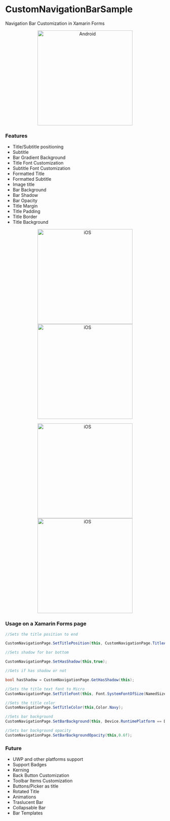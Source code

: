 # CustomNavigationBarSample
Navigation Bar Customization in Xamarin Forms


<p align="center">
<img width="300" height:"700" src="https://github.com/CrossGeeks/CustomNavigationBarSample/blob/master/gifs/android/android_full_video.gif" title="Android"/>
</p>

### Features

- Title/Subtitle positioning
- Subtitle
- Bar Gradient Background
- Title Font Customization
- Subtitle Font Customization
- Formatted Title
- Formatted Subtitle
- Image title
- Bar Background
- Bar Shadow
- Bar Opacity
- Title Margin
- Title Padding
- Title Border
- Title Background

<p align="center">
<img width="300" height:"700" src="https://github.com/CrossGeeks/CustomNavigationBarSample/blob/master/gifs/ios/gradient_iOS.gif" title="iOS"/>
<img width="300" height:"700" src="https://github.com/CrossGeeks/CustomNavigationBarSample/blob/master/gifs/ios/opacity_ios.gif" title="iOS"/>
</p>


<p align="center">
<img width="300" height:"700" src="https://github.com/CrossGeeks/CustomNavigationBarSample/blob/master/gifs/ios/titleFontPosition_iOS.gif" title="iOS"/>
<img width="300" height:"700" src="https://github.com/CrossGeeks/CustomNavigationBarSample/blob/master/gifs/ios/title_customization_.iOS.gif" title="iOS"/>
</p>

### Usage on a Xamarin Forms page

```cs
//Sets the title position to end

CustomNavigationPage.SetTitlePosition(this, CustomNavigationPage.TitleAlignment.End);

//Sets shadow for bar bottom

CustomNavigationPage.SetHasShadow(this,true);

//Gets if has shadow or not

bool hasShadow = CustomNavigationPage.GetHasShadow(this);

//Sets the title text font to Micro
CustomNavigationPage.SetTitleFont(this, Font.SystemFontOfSize(NamedSize.Micro));

//Sets the title color
CustomNavigationPage.SetTitleColor(this,Color.Navy);

//Sets bar background
CustomNavigationPage.SetBarBackground(this, Device.RuntimePlatform == Device.iOS ? "monkeybackground.jpg": "monkeybackground");

//Sets bar background opacity
CustomNavigationPage.SetBarBackgroundOpacity(this,0.6f);
```

### Future

- UWP and other platforms support
- Support Badges
- Kerning
- Back Button Customization
- Toolbar Items Customization
- Buttons/Picker as title
- Rotated Title
- Animations
- Traslucent Bar
- Collapsable Bar
- Bar Templates
